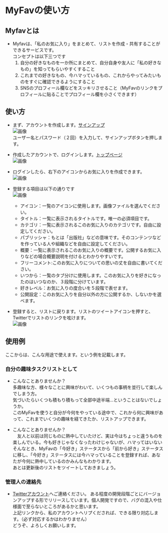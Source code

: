# MyFavの使い方

## Myfavとは
- Myfavは、「私のお気に入り」をまとめて、リストを作成・共有することができるサービスです。  
コンセプトは以下三つです  
    1. 自分の好きなものを一か所にまとめて、自分自身や友人に「私の好きなもの」を知ってもらいやすくすること
    1. これまでの好きなもの、今ハマっているもの、これからやってみたいものをすぐに確認できるようにすること
    1. SNSのプロフィール欄などをスッキリさせること（MyFavのリンクをプロフィールに貼ることでプロフィール欄を小さくできます）

## 使い方
- まず、アカウントを作成します。[サインアップ](https://www.s-myfav.com/newuser.html)  
![画像](image1.png)  
ユーザー名とパスワード（２回）を入力して、サインアップボタンを押します。

- 作成したアカウントで、ログインします。[トップページ](https://www.s-myfav.com)  
![画像](image2.png)

- ログインしたら、右下のアイコンからお気に入りを作成できます。  
![画像](image4.png)

- 登録する項目は以下の通りです  
![画像](image5.png)
    - アイコン：一覧のアイコンに使用します。画像ファイルを選んでください。
    - タイトル：一覧に表示されるタイトルです。唯一の必須項目です。
    - カテゴリ：一覧に表示されるこのお気に入りのカテゴリです。自由に設定してください。
    - パブリッシャ：もとは「出版社」などの意味です。そのコンテンツなどを作っている人や組織などを自由に設定してください。
    - 概要：一覧に表示されるこのお気に入りの概要です。公開するお気に入りなどの場合概要説明を付けるとわかりやすいです。
    - フリーコメント:このお気に入りについての思いの丈を自由に書いてください。
    - いつから：一覧のタブ分けに使用します。このお気に入りを好きになったのはいつなのか、３段階に分けています。
    - 好きレベル：お気に入りの度合いを５段階で表せます。
    - 公開設定：このお気に入りを自分以外の方に公開するか、しないかを選べます。
  
- 登録すると、リストに戻ります。リストのツイートアイコンを押すと、Twitterでリストのリンクを呟けます。  
![画像](image6.png)

## 使用例
ここからは、こんな用途で使えます。という例を記載します。

### 自分の趣味タスクリストとして
- こんなことありませんか？  
多趣味な方、様々なことに興味がわいて、いくつもの事柄を並行して楽しんでしまう方。  
気づいたらいくつも積もり積もって全部中途半端…ということはないでしょうか。  
このMyFavを使うと自分が今何をやっている途中で、これから何に興味があって、これまでいくつの趣味を経てきたか、リストアップできます。

- こんなことありませんか？  
　友人と以前は同じものに熱中していたけど、実は今はちょっと違うものを楽しんでいる。今も好きじゃなくなったわけじゃないが、ハマってはいない  
そんなとき、MyFavの「今好き」ステータスから「前から好き」ステータスに移し、「今好き」ステータスには今ハマっていることを登録すれば、あなたが今何に熱中しているのかみんなもわかります。  
あとは更新後のリストをツイートしておきましょう。

### 管理人の連絡先
- [Twitterアカウント](https://twitter.com/i_k_r_m_s_)へご連絡ください。  
ある程度の開発段階ごとにバージョンアップする形でリリースしています。個人開発ですので、バグの混入や仕様面で至らないところがあるかと思います。  
上記リンクから、私のアカウントへリプくだされば、できる限り対応します。（必ず対応するかはわかりません）  
どうぞ、よろしくお願いします。